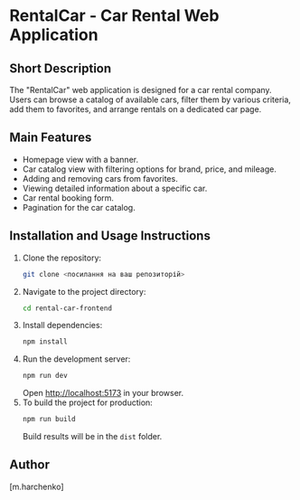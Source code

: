 # RentalCar - Car Rental Web Application

## Short Description

The "RentalCar" web application is designed for a car rental company. Users can browse a catalog of available cars, filter them by various criteria, add them to favorites, and arrange rentals on a dedicated car page.

## Main Features

- Homepage view with a banner.
- Car catalog view with filtering options for brand, price, and mileage.
- Adding and removing cars from favorites.
- Viewing detailed information about a specific car.
- Car rental booking form.
- Pagination for the car catalog.

## Installation and Usage Instructions

1.  Clone the repository:
    ```bash
    git clone <посилання на ваш репозиторій>
    ```
2.  Navigate to the project directory:
    ```bash
    cd rental-car-frontend
    ```
3.  Install dependencies:
    ```bash
    npm install
    ```
4.  Run the development server:
    ```bash
    npm run dev
    ```
    Open [http://localhost:5173](http://localhost:5173) in your browser.
5.  To build the project for production:
    ```bash
    npm run build
    ```
    Build results will be in the `dist` folder.

## Author

[m.harchenko]
